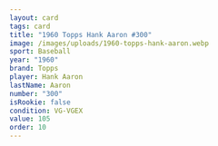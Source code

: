 ```yaml
---
layout: card
tags: card
title: "1960 Topps Hank Aaron #300"
image: /images/uploads/1960-topps-hank-aaron.webp
sport: Baseball
year: "1960"
brand: Topps
player: Hank Aaron
lastName: Aaron
number: "300"
isRookie: false
condition: VG-VGEX
value: 105
order: 10
---
```

